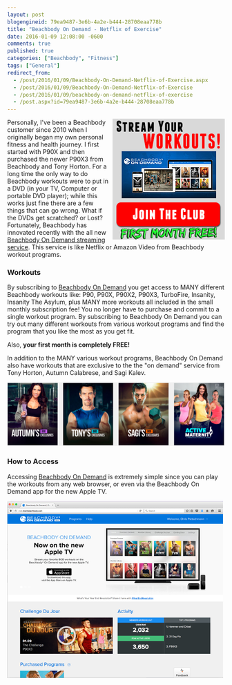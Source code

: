 ```yaml
---
layout: post
blogengineid: 79ea9487-3e6b-4a2e-b444-28708eaa778b
title: "Beachbody On Demand - Netflix of Exercise"
date: 2016-01-09 12:08:00 -0600
comments: true
published: true
categories: ["Beachbody", "Fitness"]
tags: ["General"]
redirect_from: 
  - /post/2016/01/09/Beachbody-On-Demand-Netflix-of-Exercise.aspx
  - /post/2016/01/09/Beachbody-On-Demand-Netflix-of-Exercise
  - /post/2016/01/09/beachbody-on-demand-netflix-of-exercise
  - /post.aspx?id=79ea9487-3e6b-4a2e-b444-28708eaa778b
---
```

<!-- more -->

<a href="https://www.teambeachbody.com/tbbsignup/-/tbbsignup/club?referringRepId=322348" target="_blank"><img style="float: right;" src="/files/2016/01/stream-free-beachbody-workouts.png" alt="" /></a>

Personally, I've been a Beachbody customer since 2010 when I originally began my own personal fitness and health journey. I first started with P90X and then purchased the newer P90X3 from Beachbody and Tony Horton. For a long time the only way to do Beachbody workouts were to put in a DVD (in your TV, Computer or portable DVD player); while this works just fine there are a few things that can go wrong. What if the DVDs get scratched? or Lost? Fortunately, Beachbody has innovated recently with the all new <a href="https://www.teambeachbody.com/tbbsignup/-/tbbsignup/club?referringRepId=322348" target="_blank">Beachbody On Demand streaming service</a>. This service is like Netflix or Amazon Video from Beachbody workout programs.
<h3>Workouts</h3>

By subscribing to <a href="https://www.teambeachbody.com/tbbsignup/-/tbbsignup/club?referringRepId=322348" target="_blank">Beachbody On Demand</a> you get access to MANY different Beachbody workouts like: P90, P90X, P90X2, P90X3, TurboFire, Insanity, Insanity The Asylum, plus MANY more workouts all included in the small monthly subscription fee! You no longer have to purchase and commit to a single workout program. By subscribing to Beachbody On Demand you can try out many different workouts from various workout programs and find the program that you like the most as you get fit.

Also, **your first month is completely FREE!**

In addition to the MANY various workout programs, Beachbody On Demand also have workouts that are exclusive to the the "on demand" service from Tony Horton, Autumn Calabrese, and Sagi Kalev.

<a href="https://www.teambeachbody.com/tbbsignup/-/tbbsignup/club?referringRepId=322348" target="_blank"><img src="/files/2016/01/BOD_Exclusive_Workouts.png" alt="Beachbody On Demand Exclusive Workouts" /></a>
<h3>How to Access</h3>

Accessing <a href="https://www.teambeachbody.com/tbbsignup/-/tbbsignup/club?referringRepId=322348" target="_blank">Beachbody On Demand</a> is extremely simple since you can play the workouts from any web browser, or even via the Beachbody On Demand app for the new Apple TV.

<a href="https://www.teambeachbody.com/tbbsignup/-/tbbsignup/club?referringRepId=322348" target="_blank"><img src="/files/2016/01/BOD_Website.png" alt="Beachbody On Demand Website" /></a>

